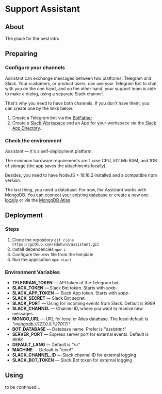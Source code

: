 # Support Assistant
## About
The place for the best intro.

## Prepairing

### Configure your channels
Assistant can exchange messages between two platforms: Telegram and Slack. Your customers, or product users, can use your Telegram Bot to chat with you on the one hand, and on the other hand, your support team is able to make a dialog, using a separate Slack channel.

That's why you need to have both channels. If you don't have them, you can create one by the links below:

1. Create a Telegram bot via the [BotFather](https://t.me/BotFather)
2. Create a [Slack Workspace](https://slack.com/get-started#/createnew) and an App for your workspace via the [Slack App Directory](https://slack.com/apps).

### Check the environment
Assistant — it's a self-deployment platform.

The minimum hardware requirements are 1 core CPU, 512 Mb RAM, and 1GB of storage (the app saves the attachments locally).

Besides, you need to have NodeJS > 18.18.2 installed and a compatible npm version.

The last thing, you need a database. For now, the Assistant works with MongoDB. You can connect your existing database or create a new one [locally](https://www.mongodb.com/docs/manual/installation/) or via the [MongoDB Atlas](https://www.mongodb.com/atlas)

## Deployment

### Steps
1. Clone the repository `git clone https://github.com/eduhund/assistant.git`
2. Install dependencies `npm i`
3. Configure the .env file from the template
4. Run the application `npm start`

### Environment Variables

* **TELEGRAM\_TOKEN** — API token of the Telegram bot.
* **SLACK\_TOKEN** — Slack Bot token. Starts with *xoxb-*
* **SLACK\_APP\_TOKEN** — Slack App token. Starts with *xapp-*
* **SLACK\_SECRET** — Slack Bot secret.
* **SLACK\_PORT** — Using for incoming events from Slack. Default is *9999*
* **SLACK\_CHANNEL** — Channel ID, where you want to receive new messages.
* **MONGO\_URL** — URL for local or Atlas database. The local default is *"mongodb://127.0.0.1:27017/"*
* **BOT\_DATABASE** — Database name. Prefer is *"assistant"*
* **SERVER_PORT** — Express server port for external events. Default is *9998*
* **DEFAULT\_LANG** — Default is *"ru"*
* **MACHINE** — Default is *"local"*
* **SLACK\_CHANNEL\_ID** — Slack channel ID for external logging
* **SLACK\_BOT\_TOKEN** — Slack Bot token for external logging

## Using
to be continued...